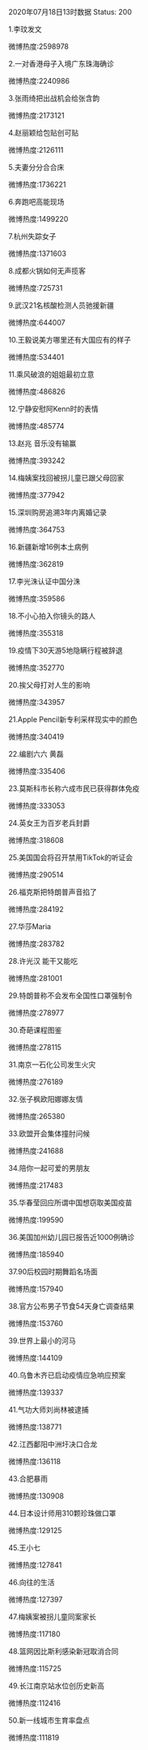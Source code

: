 2020年07月18日13时数据
Status: 200

1.李玟发文

微博热度:2598978

2.一对香港母子入境广东珠海确诊

微博热度:2240986

3.张雨绮把出战机会给张含韵

微博热度:2173121

4.赵丽颖给包贴创可贴

微博热度:2126111

5.夫妻分分合合床

微博热度:1736221

6.奔跑吧高能现场

微博热度:1499220

7.杭州失踪女子

微博热度:1371603

8.成都火锅如何无声揽客

微博热度:725731

9.武汉21名核酸检测人员驰援新疆

微博热度:644007

10.王毅说美方哪里还有大国应有的样子

微博热度:534401

11.乘风破浪的姐姐最初立意

微博热度:486826

12.宁静安慰阿Kenn时的表情

微博热度:485774

13.赵兆 音乐没有输赢

微博热度:393242

14.梅姨案找回被拐儿童已跟父母回家

微博热度:377942

15.深圳购房追溯3年内离婚记录

微博热度:364753

16.新疆新增16例本土病例

微博热度:362819

17.李光洙认证中国分洙

微博热度:359586

18.不小心拍入你镜头的路人

微博热度:355318

19.疫情下30天游5地隐瞒行程被辞退

微博热度:352770

20.挨父母打对人生的影响

微博热度:343957

21.Apple Pencil新专利采样现实中的颜色

微博热度:340419

22.编剧六六 黄磊

微博热度:335406

23.莫斯科市长称六成市民已获得群体免疫

微博热度:333053

24.英女王为百岁老兵封爵

微博热度:318608

25.美国国会将召开禁用TikTok的听证会

微博热度:290514

26.福克斯把特朗普声音掐了

微博热度:284192

27.华莎Maria

微博热度:283782

28.许光汉 能干又能吃

微博热度:281001

29.特朗普称不会发布全国性口罩强制令

微博热度:278977

30.奇葩课程图鉴

微博热度:278115

31.南京一石化公司发生火灾

微博热度:276189

32.张子枫欧阳娜娜友情

微博热度:265380

33.欧盟开会集体撞肘问候

微博热度:241688

34.陪你一起可爱的男朋友

微博热度:217483

35.华春莹回应所谓中国想窃取美国疫苗

微博热度:199590

36.美国加州幼儿园已报告近1000例确诊

微博热度:185940

37.90后校园时期舞蹈名场面

微博热度:157940

38.官方公布男子节食54天身亡调查结果

微博热度:153760

39.世界上最小的河马

微博热度:144109

40.乌鲁木齐已启动疫情应急响应预案

微博热度:139337

41.气功大师刘尚林被逮捕

微博热度:138771

42.江西鄱阳中洲圩决口合龙

微博热度:136118

43.合肥暴雨

微博热度:130908

44.日本设计师用310颗珍珠做口罩

微博热度:129125

45.王小七

微博热度:127841

46.向往的生活

微博热度:127397

47.梅姨案被拐儿童同案家长

微博热度:117180

48.篮网因比斯利感染新冠取消合同

微博热度:115725

49.长江南京站水位创历史新高

微博热度:112416

50.新一线城市生育率盘点

微博热度:111819

